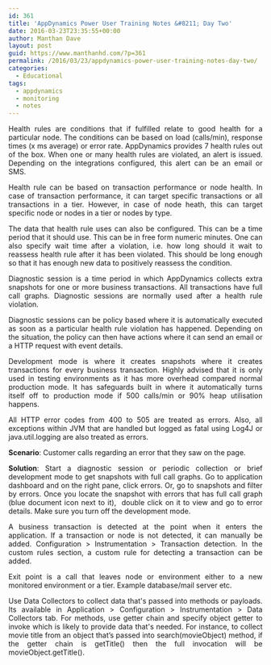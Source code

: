 ```yaml
---
id: 361
title: 'AppDynamics Power User Training Notes &#8211; Day Two'
date: 2016-03-23T23:35:55+00:00
author: Manthan Dave
layout: post
guid: https://www.manthanhd.com/?p=361
permalink: /2016/03/23/appdynamics-power-user-training-notes-day-two/
categories:
  - Educational
tags:
  - appdynamics
  - monitoring
  - notes
---
```

<p style="text-align: justify;">Health rules are conditions that if fulfilled relate to good health for a particular node. The conditions can be based on load (calls/min), response times (x ms average) or error rate. AppDynamics provides 7 health rules out of the box. When one or many health rules are violated, an alert is issued. Depending on the integrations configured, this alert can be an email or SMS.</p>
<p style="text-align: justify;">Health rule can be based on transaction performance or node health. In case of transaction performance, it can target specific transactions or all transactions in a tier. However, in case of node heath, this can target specific node or nodes in a tier or nodes by type.</p>
<p style="text-align: justify;">The data that health rule uses can also be configured. This can be a time period that it should use. This can be in free form numeric minutes. One can also specify wait time after a violation, i.e. how long should it wait to reassess health rule after it has been violated. This should be long enough so that it has enough new data to positively reassess the condition.<!--more--></p>
<p style="text-align: justify;">Diagnostic session is a time period in which AppDynamics collects extra snapshots for one or more business transactions. All transactions have full call graphs. Diagnostic sessions are normally used after a health rule violation.</p>
<p style="text-align: justify;">Diagnostic sessions can be policy based where it is automatically executed as soon as a particular health rule violation has happened. Depending on the situation, the policy can then have actions where it can send an email or a HTTP request with event details.</p>
<p style="text-align: justify;">Development mode is where it creates snapshots where it creates transactions for every business transaction. Highly advised that it is only used in testing environments as it has more overhead compared normal production mode. It has safeguards built in where it automatically turns itself off to production mode if 500 calls/min or 90% heap utilisation happens.</p>
<p style="text-align: justify;">All HTTP error codes from 400 to 505 are treated as errors. Also, all exceptions within JVM that are handled but logged as fatal using Log4J or java.util.logging are also treated as errors.</p>
<p style="text-align: justify;"><b>Scenario</b>: Customer calls regarding an error that they saw on the page.</p>
<p style="text-align: justify;"><b>Solution</b>: Start a diagnostic session or periodic collection or brief development mode to get snapshots with full call graphs. Go to application dashboard and on the right pane, click errors. Or, go to snapshots and filter by errors. Once you locate the snapshot with errors that has full call graph (blue document icon next to it),  double click on it to view and go to error details. Make sure you turn off the development mode.</p>
<p style="text-align: justify;">A business transaction is detected at the point when it enters the application. If a transaction or node is not detected, it can manually be added. Configuration &gt; Instrumentation &gt; Transaction detection. In the custom rules section, a custom rule for detecting a transaction can be added.</p>
<p style="text-align: justify;">Exit point is a call that leaves node or environment either to a new monitored environment or a tier. Example database/mail server etc.</p>
<p style="text-align: justify;">Use Data Collectors to collect data that's passed into methods or payloads. Its available in Application &gt; Configuration &gt; Instrumentation &gt; Data Collectors tab. For methods, use getter chain and specify object getter to invoke which is likely to provide data that's needed. For instance, to collect movie title from an object that’s passed into search(movieObject) method, if the getter chain is getTitle() then the full invocation will be movieObject.getTitle().</p>
